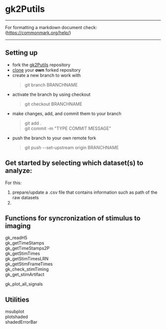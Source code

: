# gk2Putils
---
For formatting a markdown document check: (https://commonmark.org/help/)

---
## Setting up
- fork the [gk2Putils](https://github.com/gkeliris/gk2Putils) repository
- [clone](https://docs.github.com/en/repositories/creating-and-managing-repositories/cloning-a-repository) your **own** forked repository
- create a new branch to work with
    > git branch BRANCHNAME
- activate the branch by using checkout
    > git checkout BRANCHNAME
- make changes, add, and commit them to your branch
    > git add .  
    > git commit -m "TYPE COMMIT MESSAGE"
- push the branch to your own remote fork
    > git push --set-upstream origin BRANCHNAME

## Get started by selecting which dataset(s) to analyze:
For this:
1) prepare/update a .csv file that contains information such as path of the raw datasets
2) 


## Functions for syncronization of stimulus to imaging
gk_readH5  
gk_getTimeStamps  
gk_getTimeStamps2P  
gk_getStimTimes  
gk_getStimTimesLRN  
gk_getStimFrameTimes  
gk_check_stimTiming  
gk_get_stimArtifact  

gk_plot_all_signals  




## Utilities
msubplot  
plotshaded  
shadedErrorBar  
